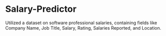 # Salary-Predictor
Utilized a dataset on software professional salaries, containing fields like Company Name, Job Title, Salary, Rating, Salaries Reported, and Location.
